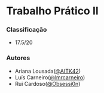 # Trabalho Prático II

### Classificação
 
 * 17.5/20

### Autores
 * Ariana Lousada([@AITK42](https://github.com/AITK42))
 * Luís Carneiro([@lmrcarneiro](https://github.com/lmrcarneiro))
 * Rui Cardoso([@Obsessi0n](https://github.com/Obsessi0n))